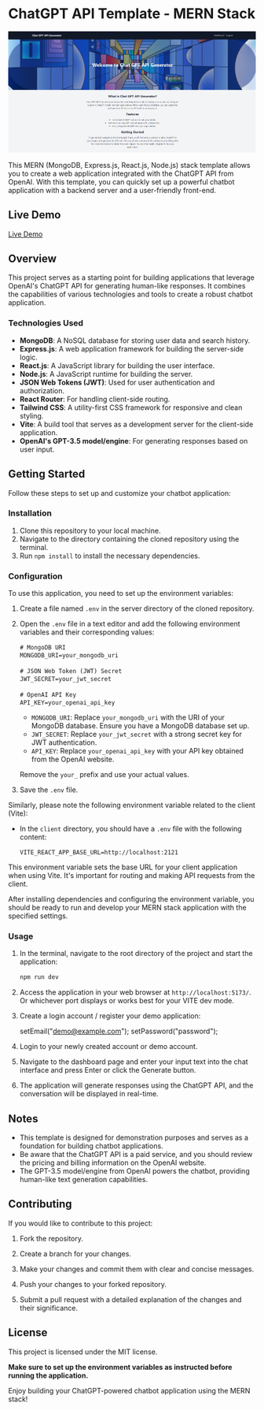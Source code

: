 # ChatGPT API Template - MERN Stack

![Chat GPT API Generator homepage](chat-gpt-api-generator-homepage.png)

This MERN (MongoDB, Express.js, React.js, Node.js) stack template allows you to create a web application integrated with the ChatGPT API from OpenAI. With this template, you can quickly set up a powerful chatbot application with a backend server and a user-friendly front-end.

## Live Demo

[Live Demo](https://chat-gpt-api-generator-e42f3131abd6.herokuapp.com/)

## Overview

This project serves as a starting point for building applications that leverage OpenAI's ChatGPT API for generating human-like responses. It combines the capabilities of various technologies and tools to create a robust chatbot application.

### Technologies Used

- **MongoDB**: A NoSQL database for storing user data and search history.
- **Express.js**: A web application framework for building the server-side logic.
- **React.js**: A JavaScript library for building the user interface.
- **Node.js**: A JavaScript runtime for building the server.
- **JSON Web Tokens (JWT)**: Used for user authentication and authorization.
- **React Router**: For handling client-side routing.
- **Tailwind CSS**: A utility-first CSS framework for responsive and clean styling.
- **Vite**: A build tool that serves as a development server for the client-side application.
- **OpenAI's GPT-3.5 model/engine**: For generating responses based on user input.

## Getting Started

Follow these steps to set up and customize your chatbot application:

### Installation

1. Clone this repository to your local machine.
2. Navigate to the directory containing the cloned repository using the terminal.
3. Run `npm install` to install the necessary dependencies.

### Configuration

To use this application, you need to set up the environment variables:

1. Create a file named `.env` in the server directory of the cloned repository.

2. Open the `.env` file in a text editor and add the following environment variables and their corresponding values:

   ```plaintext
   # MongoDB URI
   MONGODB_URI=your_mongodb_uri

   # JSON Web Token (JWT) Secret
   JWT_SECRET=your_jwt_secret

   # OpenAI API Key
   API_KEY=your_openai_api_key
   ```

   - `MONGODB_URI`: Replace `your_mongodb_uri` with the URI of your MongoDB database. Ensure you have a MongoDB database set up.
   - `JWT_SECRET`: Replace `your_jwt_secret` with a strong secret key for JWT authentication.
   - `API_KEY`: Replace `your_openai_api_key` with your API key obtained from the OpenAI website.

   Remove the `your_` prefix and use your actual values.

3. Save the `.env` file.

Similarly, please note the following environment variable related to the client (Vite):

- In the `client` directory, you should have a `.env` file with the following content:

   ```plaintext
   VITE_REACT_APP_BASE_URL=http://localhost:2121
   ```

This environment variable sets the base URL for your client application when using Vite. It's important for routing and making API requests from the client.

After installing dependencies and configuring the environment variable, you should be ready to run and develop your MERN stack application with the specified settings.

### Usage

1. In the terminal, navigate to the root directory of the project and start the application:

   ```bash
   npm run dev
   ```

2. Access the application in your web browser at `http://localhost:5173/`. Or whichever port displays or works best for your VITE dev mode.

3. Create a login account / register your demo application:

    setEmail("demo@example.com");
    setPassword("password");

4. Login to your newly created account or demo account.

5. Navigate to the dashboard page and enter your input text into the chat interface and press Enter or click the Generate button.

6. The application will generate responses using the ChatGPT API, and the conversation will be displayed in real-time.

## Notes

- This template is designed for demonstration purposes and serves as a foundation for building chatbot applications.
- Be aware that the ChatGPT API is a paid service, and you should review the pricing and billing information on the OpenAI website.
- The GPT-3.5 model/engine from OpenAI powers the chatbot, providing human-like text generation capabilities.

## Contributing

If you would like to contribute to this project:

1. Fork the repository.

2. Create a branch for your changes.

3. Make your changes and commit them with clear and concise messages.

4. Push your changes to your forked repository.

5. Submit a pull request with a detailed explanation of the changes and their significance.

## License

This project is licensed under the MIT license.

**Make sure to set up the environment variables as instructed before running the application.**

Enjoy building your ChatGPT-powered chatbot application using the MERN stack!